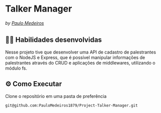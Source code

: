# Talker Manager
###### by _[Paulo Medeiros](https://www.linkedin.com/in/paulo-medeiros-dev1879/)_

## :man_technologist: Habilidades desenvolvidas

Nesse projeto tive que desenvolver uma API de cadastro de palestrantes com o NodeJS e Express, que é possível manipular informações de palestrantes através do CRUD e aplicações de middlewares, utilizando o módulo fs.

## ⚙️ Como Executar
Clone o repositório em uma pasta de preferência

```
git@github.com:PauloMedeiros1879/Project-Talker-Manager.git
```
